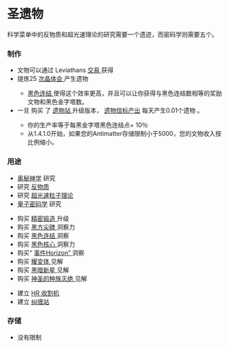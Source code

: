 # 圣遗物
<p>
    科学菜单中的反物质和超光速理论的研究需要一个遗迹，而密码学则需要五个。
</p>

### 制作
<ul>
    <li>
        文物可以通过
        Leviathans
      <a href="#Trade">
          交易
      </a>
        获得
    </li>
    <li>
        提炼25
      <a href="#time+crystal">
          次晶体会
      </a>
        产生遗物
    </li>
    <ul>
      <li>
        <a href="#Religion#Black_Nexus">
            黑色连结
        </a>
          使得这个效率更高，并且可以让你获得与黑色连结数相等的奖励文物和黑色金字塔数。
      </li>
    </ul>
    <li>
      <a href="#Space#Space_Beacon">
      </a>
        一旦
        购买
        了
      <a href="#workshop#Relic_Station">
         遗物站
      </a>
        升级版本，
        <a href="#Space#Space_Beacon">
          遗物信标产出</a>
        每天产生0.01个遗物
        。
    </li>
    <ul>
      <li>
          你的生产率等于每黑金字塔黑色连结点+ 10％
      </li>
      <li>
          从1.4.1.0开始，如果您的Antimatter存储限制小于5000，您的文物收入按比例缩小。
      </li>
    </ul>
  </ul>

### 用途
<ul>
    <li>
        <a href="#Technologies#Cryptotheology">
          奥秘神学</a>
        研究
      <a href="#Technologies#Cryptotheology">
      </a>
    </li>
    <li>
        研究
      <a href="#Technologies#Antimatter">
          反物质
      </a>
    </li>
    <li>
        研究
      <a href="#Technologies#Tachyon_Theory">
          超光速粒子理论
      </a>
    </li>
    <li>
        <a href="#Technologies#Quantum_Cryptography">
          量子密码学</a>
        研究
      <a href="#Technologies#Quantum_Cryptography">
      </a>
    </li>
  </ul>
  <ul>
    <li>
        购买
      <a href="#workshop#Chronoforge">
          精密锻造
      </a>
        升级
    </li>
    <li>
        购买
      <a href="#Religion#Black_Obelisk">
          黑方尖碑
      </a>
        洞察力
    </li>
    <li>
        购买
      <a href="#Religion#Black_Nexus">
          黑色连结
      </a>
        洞察
    </li>
    <li>
        购买
      <a href="#Religion#Black_Core">
          黑色核心
      </a>
        洞察力
    </li>
    <li>
        购买“
      <a href="#Religion#Event_Horizon">
          事件Horizo​​n”
      </a>
        洞察
    </li>
    <li>
        购买
      <a href="#Religion#Blazar">
          耀变体
      </a>
        见解
    </li>
    <li>
        购买
      <a href="#Religion#Black_Nova">
          黑暗新星
      </a>
        见解
    </li>
    <li>
        购买
      <a href="#Religion#Holy_Genocide">
          神圣的种族灭绝
      </a>
        见解
    </li>
  </ul>
  <ul>
    <li>
        建立
      <a href="#Space#HR_Harvester">
          HR 收割机
      </a>
    </li>
    <li>
        建立
      <a href="#Space#Entanglement_Station">
          纠缠站
      </a>
    </li>
  </ul>

### 存储
<ul>
    <li>
        没有限制
    </li>
  </ul>